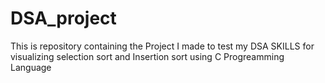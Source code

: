 # DSA_project
This is repository containing the Project I made to test my DSA SKILLS for visualizing selection sort and Insertion sort using C Progreamming Language
